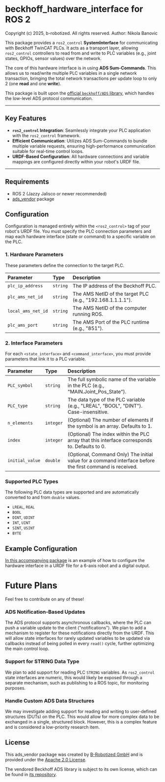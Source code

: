 # beckhoff_hardware_interface for ROS 2
Copyright (c) 2025, b-robotized. All rights reserved.
Author: Nikola Banovic

This package provides a `ros2_control` **SystemInterface** for communicating with Beckhoff TwinCAT PLCs. It acts as a transport layer, allowing `ros2_control` controllers to read from and write to PLC variables (e.g., joint states, GPIOs, sensor values) over the network.

The core of this hardware interface is in using **ADS Sum-Commands**. This allows us to read/write multiple PLC variables in a single network transaction, bringing the total network transactions per update loop to only 2 (one **read** and one **write**).

This package is built upon the [official `beckhoff/ADS` library](https://github.com/Beckhoff/ADS), which handles the low-level ADS protocol communication.

---

## Key Features
* **`ros2_control` Integration**: Seamlessly integrate your PLC application with the `ros2_control` framework.
* **Efficient Communication**: Utilizes ADS Sum-Commands to bundle multiple variable requests, ensuring high-performance communication suitable for real-time control loops.
* **URDF-Based Configuration**: All hardware connections and variable mappings are configured directly within your robot's URDF file.

---

## Requirements

* ROS 2 (Jazzy Jalisco or newer recommended)
* [ads_vendor](https://github.com/b-robotized/ads_vendor) package


## Configuration
Configuration is managed entirely within the `<ros2_control>` tag of your robot's URDF file. You must specify the PLC connection parameters and map each hardware interface (state or command) to a specific variable on the PLC.

### 1. Hardware Parameters
These parameters define the connection to the target PLC.

| Parameter          | Type     | Description                                     |
| :----------------- | :------- | :---------------------------------------------- |
| `plc_ip_address`   | `string` | The IP address of the Beckhoff PLC.             |
| `plc_ams_net_id`   | `string` | The AMS NetID of the target PLC (e.g., "192.168.1.1.1.1"). |
| `local_ams_net_id` | `string` | The AMS NetID of the computer running ROS.      |
| `plc_ams_port`     | `string` | The AMS Port of the PLC runtime (e.g., "851").  |

### 2. Interface Parameters
For each `<state_interface>` and `<command_interface>`, you must provide parameters that link it to a PLC variable.

| Parameter       | Type      | Description                                                                 |
| :-------------- | :-------- | :-------------------------------------------------------------------------- |
| `PLC_symbol`    | `string`  | The full symbolic name of the variable in the PLC (e.g., "MAIN.Joint_Pos_State"). |
| `PLC_type`      | `string`  | The data type of the PLC variable (e.g., "LREAL", "BOOL", "DINT"). Case-insensitive. |
| `n_elements`    | `integer` | (Optional) The number of elements if the symbol is an array. Defaults to 1. |
| `index`         | `integer` | (Optional) The index within the PLC array that this interface corresponds to. Defaults to 0. |
| `initial_value` | `double`  | (Optional, Command Only) The initial value for a command interface before the first command is received. |

### Supported PLC Types
The following PLC data types are supported and are automatically converted to and from `double` values.

* `LREAL`, `REAL`
* `BOOL`
* `DINT`, `UDINT`
* `INT`, `UINT`
* `SINT`, `USINT`
* `BYTE`


## Example Configuration
[In this accompanying package](beckhoff_bringup/urdf/beckhoff_bot/beckhoff_bot_macro.ros2_control.xacro) is an example of how to configure the hardware interface in a URDF file for a 6-axis robot and a digital output.

# Future Plans
Feel free to contribute on any of these!

### ADS Notification-Based Updates
The ADS protocol supports asynchronous callbacks, where the PLC can push a variable update to the client ("notifications"). We plan to add a mechanism to register for these notifications directly from the URDF. This will allow state interfaces for rarely updated variables to be updated via callbacks instead of being polled in every `read()` cycle, further optimizing the main control loop.

### Support for STRING Data Type
We plan to add support for reading PLC `STRING` variables. As `ros2_control` state interfaces are numeric, this would likely be exposed through a separate mechanism, such as publishing to a ROS topic, for monitoring purposes.

### Handle Custom ADS Data Structures
We may investigate adding support for reading and writing to user-defined structures (DUTs) on the PLC. This would allow for more complex data to be exchanged in a single, structured block. However, this is a complex feature and is considered a low-priority research item.

## License

This ads_vendor package was created by [B-Robotized GmbH](https://www.b-robotized.com/) and is provided under the [Apache 2.0 License](https://www.apache.org/licenses/LICENSE-2.0).

The vendored Beckhoff ADS library is subject to its own license, which can be found in [its repository](https://github.com/Beckhoff/ADS).
